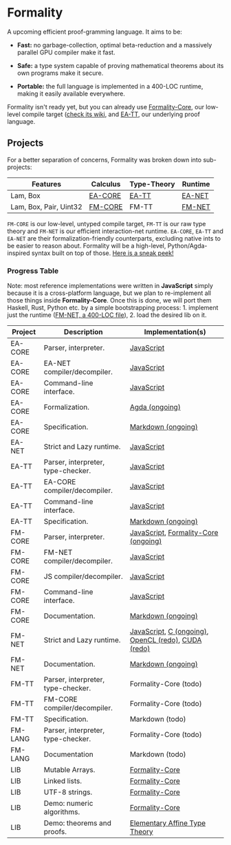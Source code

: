 # Formality

A upcoming efficient proof-gramming language. It aims to be:

- **Fast:** no garbage-collection, optimal beta-reduction and a massively parallel GPU compiler make it fast.

- **Safe:** a type system capable of proving mathematical theorems about its own programs make it secure.

- **Portable:** the full language is implemented in a 400-LOC runtime, making it easily available everywhere.

Formality isn't ready yet, but you can already use [Formality-Core](https://github.com/moonad/formality-core), our low-level compile target ([check its wiki](https://github.com/moonad/formality-core/wiki), and [EA-TT]([EA-TT](https://github.com/moonad/elementary-affine-type-theory)), our underlying proof language.

## Projects

For a better separation of concerns, Formality was broken down into sub-projects:

Features | **Calculus** | **Type-Theory** | **Runtime**
--- | --- | --- | ---
Lam, Box | [EA-CORE](https://github.com/moonad/elementary-affine-core) | [EA-TT](https://github.com/moonad/elementary-affine-type-theory) | [EA-NET](https://github.com/moonad/elementary-affine-net)
Lam, Box, Pair, Uint32 | [FM-CORE](https://github.com/moonad/formality-core) | FM-TT | [FM-NET](https://github.com/moonad/formality-net)

`FM-CORE` is our low-level, untyped compile target, `FM-TT` is our raw type theory and `FM-NET` is our efficient interaction-net runtime. `EA-CORE`, `EA-TT` and `EA-NET` are their formalization-friendly counterparts, excluding native ints to be easier to reason about. Formality will be a high-level, Python/Agda-inspired syntax built on top of those. [Here is a sneak peek!](https://gist.github.com/MaiaVictor/489a4119efd49f16605f8d4d09d421ad)

### Progress Table

Note: most reference implementations were written in **JavaScript** simply because it is a cross-platform language, but we plan to re-implement all those things inside **Formality-Core**. Once this is done, we will port them Haskell, Rust, Python etc. by a simple bootstrapping process: 1. implement just the runtime ([FM-NET, a 400-LOC file](https://github.com/moonad/Formality-Core/blob/master/javascript/fm-to-net.js)), 2. load the desired lib on it.

Project | Description | Implementation(s)
--- | --- | ---
EA-CORE | Parser, interpreter. | [JavaScript](https://github.com/moonad/Elementary-Affine-Core/blob/master/javascript/ea-core.js) 
EA-CORE | EA-NET compiler/decompiler. | [JavaScript](https://github.com/moonad/Elementary-Affine-Core/blob/master/javascript/ea-to-net.js)
EA-CORE | Command-line interface. | [JavaScript](https://github.com/moonad/Elementary-Affine-Core/blob/master/javascript/main.js)
EA-CORE | Formalization. | [Agda (ongoing)](https://github.com/moonad/Elementary-Affine-Core/blob/master/agda/Linear.agda)
EA-CORE | Specification. | [Markdown (ongoing)](https://github.com/moonad/Elementary-Affine-Core/blob/master/spec.md)
EA-NET | Strict and Lazy runtime. | [JavaScript](https://github.com/moonad/Elementary-Affine-Net/blob/master/javascript/ea-net.js)
EA-TT | Parser, interpreter, type-checker. | [JavaScript](https://github.com/moonad/Elementary-Affine-Type-Theory/blob/master/javascript/ea-tt.js)
EA-TT | EA-CORE compiler/decompiler. | [JavaScript](https://github.com/moonad/Elementary-Affine-Type-Theory/blob/master/javascript/ea-tt.js)
EA-TT | Command-line interface. | [JavaScript](https://github.com/moonad/Elementary-Affine-Type-Theory/blob/master/javascript/main.js)
EA-TT | Specification. | [Markdown (ongoing)](https://github.com/moonad/Elementary-Affine-Type-Theory/blob/master/spec.md)
FM-CORE | Parser, interpreter. | [JavaScript](https://github.com/moonad/Formality-Core/blob/master/javascript/fm-core.js), [Formality-Core (ongoing)](https://github.com/moonad/Formality-Core/blob/master/examples/term.fmc)
FM-CORE | FM-NET compiler/decompiler. | [JavaScript](https://github.com/moonad/Formality-Core/blob/master/javascript/fm-to-net.js)
FM-CORE | JS compiler/decompiler. | [JavaScript](https://github.com/moonad/Formality-Core/blob/master/javascript/fm-to-js.js)
FM-CORE | Command-line interface. | [JavaScript](https://github.com/moonad/Formality-Core/blob/master/javascript/main.js)
FM-CORE | Documentation. | [Markdown (ongoing)](https://github.com/moonad/formality-core/wiki)
FM-NET | Strict and Lazy runtime. | [JavaScript](https://github.com/moonad/Formality-Net/blob/master/javascript/fm-net.js), [C (ongoing)](https://github.com/moonad/Formality-Net/blob/master/c/fm-net.c), [OpenCL (redo)](https://github.com/MaiaVictor/absal-rs/blob/parallel-test-3/src/main.rs), [CUDA (redo)](https://github.com/moonad/Formality/blob/nasic-optimization/cuda/main.cu)
FM-NET | Documentation. | [Markdown (ongoing)](https://github.com/moonad/formality-core/wiki/Formality-Net)
FM-TT | Parser, interpreter, type-checker. | Formality-Core (todo)
FM-TT | FM-CORE compiler/decompiler. | Formality-Core (todo)
FM-TT | Specification. | Markdown (todo)
FM-LANG | Parser, interpreter, type-checker. | Formality-Core (todo)
FM-LANG | Documentation | Markdown (todo)
LIB | Mutable Arrays. | [Formality-Core](https://github.com/moonad/Formality-Core/blob/master/examples/array.fmc)
LIB | Linked lists. | [Formality-Core](https://github.com/moonad/Formality-Core/blob/master/examples/list.fmc)
LIB | UTF-8 strings. | [Formality-Core](https://github.com/moonad/Formality-Core/blob/master/examples/array.fmc)
LIB | Demo: numeric algorithms. | [Formality-Core](https://github.com/moonad/Formality-Core/blob/master/examples/num.fmc)
LIB | Demo: theorems and proofs. | [Elementary Affine Type Theory](https://github.com/moonad/Elementary-Affine-Type-Theory/blob/master/main.eatt)
